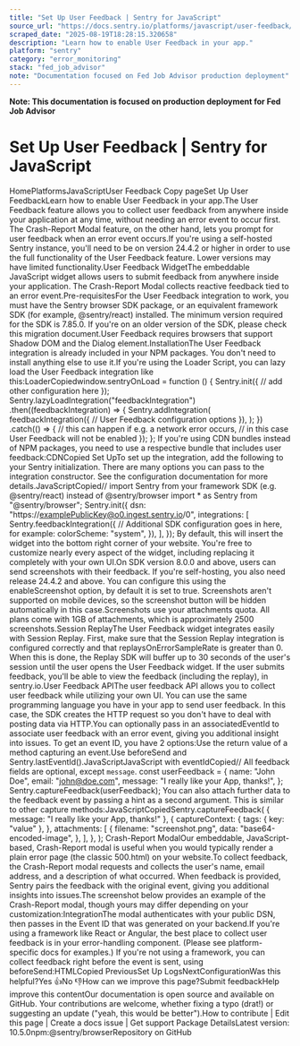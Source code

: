 ```yaml
---
title: "Set Up User Feedback | Sentry for JavaScript"
source_url: "https://docs.sentry.io/platforms/javascript/user-feedback/"
scraped_date: "2025-08-19T18:28:15.320658"
description: "Learn how to enable User Feedback in your app."
platform: "sentry"
category: "error_monitoring"
stack: "fed_job_advisor"
note: "Documentation focused on Fed Job Advisor production deployment"
---
```

**Note: This documentation is focused on production deployment for Fed Job Advisor**

# Set Up User Feedback | Sentry for JavaScript

HomePlatformsJavaScriptUser Feedback Copy pageSet Up User FeedbackLearn how to enable User Feedback in your app.The User Feedback feature allows you to collect user feedback from anywhere inside your application at any time, without needing an error event to occur first. The Crash-Report Modal feature, on the other hand, lets you prompt for user feedback when an error event occurs.If you're using a self-hosted Sentry instance, you'll need to be on version 24.4.2 or higher in order to use the full functionality of the User Feedback feature. Lower versions may have limited functionality.User Feedback WidgetThe embeddable JavaScript widget allows users to submit feedback from anywhere inside your application. The Crash-Report Modal collects reactive feedback tied to an error event.Pre-requisitesFor the User Feedback integration to work, you must have the Sentry browser SDK package, or an equivalent framework SDK (for example, @sentry/react) installed. The minimum version required for the SDK is 7.85.0. If you're on an older version of the SDK, please check this migration document.User Feedback requires browsers that support Shadow DOM and the Dialog element.InstallationThe User Feedback integration is already included in your NPM packages. You don't need to install anything else to use it.If you're using the Loader Script, you can lazy load the User Feedback integration like this:LoaderCopiedwindow.sentryOnLoad = function () { Sentry.init({ // add other configuration here }); Sentry.lazyLoadIntegration("feedbackIntegration") .then((feedbackIntegration) => { Sentry.addIntegration( feedbackIntegration({ // User Feedback configuration options }), ); }) .catch(() => { // this can happen if e.g. a network error occurs, // in this case User Feedback will not be enabled }); }; If you're using CDN bundles instead of NPM packages, you need to use a respective bundle that includes user feedback:CDNCopied<!-- Recommended: Use this bundle for feedback, replay, error, and tracing --> <script src="https://browser.sentry-cdn.com/10.5.0/bundle.tracing.replay.feedback.min.js" integrity="sha384-aiLYyQCmpKMM1nXKyu988W3TI8M3sl+uLgnP8S6d19s9e3GyT7RC6gR3wFVOVg+b" crossorigin="anonymous" ></script> <!-- Alternatively, you can use this bundle for feedback and error monitoring only --> <script src="https://browser.sentry-cdn.com/10.5.0/bundle.feedback.min.js" integrity="sha384-GX1HBPlzkAbR/VXct6F86lwv9h2dLwOKdLd7NLxUQFocegP7Ovopw1L+bz0u8Zl8" crossorigin="anonymous" ></script> Set UpTo set up the integration, add the following to your Sentry initialization. There are many options you can pass to the integration constructor. See the configuration documentation for more details.JavaScriptCopied// import Sentry from your framework SDK (e.g. @sentry/react) instead of @sentry/browser import * as Sentry from "@sentry/browser"; Sentry.init({ dsn: "https://examplePublicKey@o0.ingest.sentry.io/0", integrations: [ Sentry.feedbackIntegration({ // Additional SDK configuration goes in here, for example: colorScheme: "system", }), ], }); By default, this will insert the widget into the bottom right corner of your website. You're free to customize nearly every aspect of the widget, including replacing it completely with your own UI.On SDK version 8.0.0 and above, users can send screenshots with their feedback. If you're self-hosting, you also need release 24.4.2 and above. You can configure this using the enableScreenshot option, by default it is set to true. Screenshots aren't supported on mobile devices, so the screenshot button will be hidden automatically in this case.Screenshots use your attachments quota. All plans come with 1GB of attachments, which is approximately 2500 screenshots.Session ReplayThe User Feedback widget integrates easily with Session Replay. First, make sure that the Session Replay integration is configured correctly and that replaysOnErrorSampleRate is greater than 0. When this is done, the Replay SDK will buffer up to 30 seconds of the user's session until the user opens the User Feedback widget. If the user submits feedback, you'll be able to view the feedback (including the replay), in sentry.io.User Feedback APIThe user feedback API allows you to collect user feedback while utilizing your own UI. You can use the same programming language you have in your app to send user feedback. In this case, the SDK creates the HTTP request so you don't have to deal with posting data via HTTP.You can optionally pass in an associatedEventId to associate user feedback with an error event, giving you additional insight into issues. To get an event ID, you have 2 options:Use the return value of a method capturing an event.Use beforeSend and Sentry.lastEventId().JavaScriptJavaScript with eventIdCopied// All feedback fields are optional, except `message`. const userFeedback = { name: "John Doe", email: "john@doe.com", message: "I really like your App, thanks!", }; Sentry.captureFeedback(userFeedback); You can also attach further data to the feedback event by passing a hint as a second argument. This is similar to other capture methods:JavaScriptCopiedSentry.captureFeedback( { message: "I really like your App, thanks!" }, { captureContext: { tags: { key: "value" }, }, attachments: [ { filename: "screenshot.png", data: "base64-encoded-image", }, ], }, ); Crash-Report ModalOur embeddable, JavaScript-based, Crash-Report modal is useful when you would typically render a plain error page (the classic 500.html) on your website.To collect feedback, the Crash-Report modal requests and collects the user's name, email address, and a description of what occurred. When feedback is provided, Sentry pairs the feedback with the original event, giving you additional insights into issues.The screenshot below provides an example of the Crash-Report modal, though yours may differ depending on your customization:IntegrationThe modal authenticates with your public DSN, then passes in the Event ID that was generated on your backend.If you're using a framework like React or Angular, the best place to collect user feedback is in your error-handling component. (Please see platform-specific docs for examples.) If you're not using a framework, you can collect feedback right before the event is sent, using beforeSend:HTMLCopied<script> Sentry.init({ dsn: "https://examplePublicKey@o0.ingest.sentry.io/0", beforeSend(event, hint) { // Check if it is an exception, and if so, show the report dialog if (event.exception && event.event_id) { Sentry.showReportDialog({ eventId: event.event_id }); } return event; }, }); </script> PreviousSet Up LogsNextConfigurationWas this helpful?Yes 👍No 👎How can we improve this page?Submit feedbackHelp improve this contentOur documentation is open source and available on GitHub. Your contributions are welcome, whether fixing a typo (drat!) or suggesting an update ("yeah, this would be better").How to contribute | Edit this page | Create a docs issue | Get support Package DetailsLatest version: 10.5.0npm:@sentry/browserRepository on GitHub